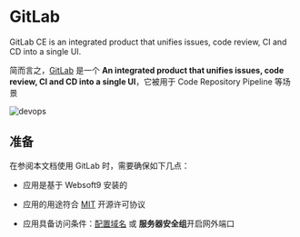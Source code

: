 # GitLab

GitLab CE is an integrated product that unifies issues, code review, CI and CD into a single UI. 

简而言之，[GitLab](https://about.gitlab.com/) 是一个 **An integrated product that unifies issues, code review, CI and CD into a single UI**，它被用于 Code Repository Pipeline  等场景


![devops](https://libs.websoft9.com/Websoft9/DocsPicture/en/gitlab/gitlab-devopsall-websoft9.png)


## 准备

在参阅本文档使用 GitLab 时，需要确保如下几点：

- 应用是基于 Websoft9 安装的

- 应用的用途符合 [MIT](https://opensource.org/licenses/MIT) 开源许可协议

- 应用具备访问条件：[配置域名](./guide/appsetdomain) 或 **服务器安全组**开启网外端口